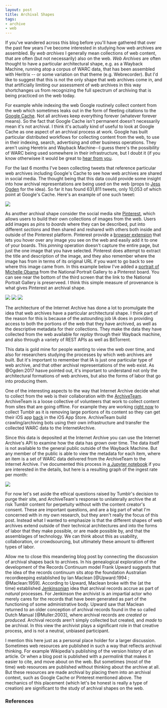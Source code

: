```yaml
---
layout: post
title: Archival Shapes
tags:
- archive
- web
---
```


If you've wandered across this blog before you'll have gathered that over the
past few years I've become interested in studying how web archives are
assembled. By *web archives* I generally mean collections of web content, that
are often (but not necessarily) also on the web. *Web Archives* are often
thought to have a particular architectural shape, e.g. as a Wayback Machine,
running atop a corpus of WARC data, that has been assembled with Heritrix -- or
some variation on that theme (e.g.  Webrecorder). But I'd like to suggest that
this is not the only shape that web archives come in, and that artificially
limiting our assessment of web archives in this way shortchanges us from
recognizing the full spectrum of archiving that is being practiced on the web
today.

For example while indexing the web Google routinely collect content from the web
which sometimes leaks out in the form of fleeting citations to the [Google
Cache](https://support.google.com/websearch/answer/1687222?hl=en). Not all
archives keep everything forever (whatever forever means). So the fact that
Google Cache isn't permanent doesn't necessarily mean it's not archival. I think
it's actually kind of useful to look at Google Cache as one aspect of an
archival process at work. Google has built particular distributed workflows for
collecting content from the web, to use in their indexing, search, advertising
and other business operations. They aren't using Heretrix and Wayback Machine--I
guess there's the possibility of WARC being used somewhere in their
infrastructure, but I doubt it (if you know otherwisee it would be great to
[hear from you](mailto:ehs@pobox.com).

For the last 6 months I've been collecting tweets that reference particular web
archives including Google's Cache to see how web archives are shared in social
media. The thought being that this data could provide some insight into how
archival representations are being used on the web (props to [Jess
Ogden](https://archivingtheweb.me/) for the idea).  So far it has found 631,811
tweets, only 10,053 of which point at Google's Cache. Here's an example of one
such tweet:

<a href="https://twitter.com/1o5CleanEnergy/status/1081938670616231938"><img class="img-responsive" src="/images/twitter-google-cache.png"></a>

As another archival shape consider the social media site
[Pinterest](https://pinterest.com), which allows users to build their own
collections of images from the web.  Users add images as *pins* to *boards*
where they can be described, put into different *sections* and then shared and
reshared with others both inside and outside of the Pinterest platform.
Pinterest provide a [browser
extension](https://about.pinterest.com/en/browser-button) that lets you hover
over any image you see on the web and easily add it to one of your boards.  This
*pinning* operation doesn't capture the entire page, but just the one image that
you have selected. Pinterest does attempt to extract the title and description
of the image, and they also remember where the image has from in terms of its
original URL if you want to go back to see where this image came from. In this
example below I've added a [portrait of Michelle
Obama](https://npg.si.edu/object/npg_NPG.2018.15) from the National Portrait
Gallery to a Pinterest board. You can see near the bottom of the third screen
that the link to the National Portrait Gallery is preserveed. I think this
simple measure of provenance is what gives Pinterest an archival shape.

<img class="img-responsive" src="/images/pinterest1.png">
<img class="img-responsive" src="/images/pinterest2.png">
<img class="img-responsive" src="/images/pinterest3.png">

The architecture of the Internet Archive has done a lot to promulgate the idea
that web archives have a particular architectural shape. I think part of the
reason for this is because of the astounding job IA does in providing access to
both the portions of the web that they have archived, as well as the descriptive
metadata for their collections. They make the data they have collected from the
web available for *replay* through their Wayback machine, and also through a
variety of REST APIs as well as BitTorrent.

This data is gold mine for people wanting to view the web over time, and also
for researchers studying the processes by which web archives are built. But it's
important to remember that IA is just one particular type of web archive, and
that other archival representations of the web exist. As @Ogden:2017 hasve
pointed out, it's important to understand not only the architectural formations
of web archives, but also the forms of labor that go into producing them.

One of the interesting aspects to the way that Internet Archive decide what to
collect from the web is their collaboration with the
[ArchiveTeam](https://archiveteam.org/). ArchiveTeam is a loose collective of
volunteers that work to collect content from sites that are going offline.  For
example they are working [right
now](https://motherboard.vice.com/en_us/article/d3bekm/archivists-say-tumblr-ip-banned-them-for-trying-to-preserve-adult-content)
to collect Tumblr as it is removing large portions of its content so they can
get their iOS app
[back](https://tumblr.zendesk.com/hc/en-us/articles/360012260613-November-16-2018-Issues-with-the-iOS-app)
in the iOS App Store. ArchiveTeam build crawling/archiving bots using their own
infrastructure and transfer the collected WARC data to the InternetArchive.

Since this data is deposited at the Internet Archive you can use the Internet
Archive's API to examine how the data has grown over time. The data itself is
not available to the general public outside of the Wayback Machine. But any
member of the public is able to view the metadata for each item, where an item
is a set of WARC data delivered from the ArchiveTeam to the Internet Archive.
I've documented this process in [a Jupyter notebook](https://github.com/edsu/notebooks/blob/master/ArchiveTeam.ipynb) if
you are interested in the details, but here is a resulting graph of the ingest
rate per month:

<img class="img-responsive" src="/images/archiveteam-ingest.png">

For now let's set aside the ethical questions raised by Tumblr's decision to
purge their site, and ArchiveTeam's response to unilaterally archive the at risk
Tumblr content for perpetuity without with the content creator's consent. These
are important questions, and are a big part of what I'm concerned with in my own
research, but they aren't really the focus of this post. Instead what I wanted
to emphasize is that the different shapes of web archives extend outside of
their technical architectures and into the forms of labor that they make
possible, or are made possible by, and that the assemblages of technology. We
can think about this as usability, collaboration, or crowdsourcing, but
ultimately these amount to different types of labor.

Allow me to close this meandering blog post by connecting the discussion of
archival shapes back to archives. In his genealogical exploration of the
development of the Records Continuum model Frank Upward suggests that the idea
of the records continuum sits atop the foundation Australian recordkeeping
established by Ian Maclean [@Upward:1994 ; @Maclean:1959].  According to Upward,
Maclean broke with the (at the time) established
[Jenkinsonian](https://en.wikipedia.org/wiki/Hilary_Jenkinson) idea that
archival records accrue as part of *natural* processes. For Jenkinson the
archivist is an impartial actor who merely cares for the records that have been
generated as part of the functioning of some administrative body. Upward saw
that Maclean returned to an older conception of archival records found in the so
called Dutch Manual [@Muller:2003], where archival records are *created* or
*produced*.  Archival records aren't simply collected but created, and *made* to
be archival. In this view the archivist plays a significant role in that
creative process, and is not a neutral, unbiased participant.

I mention this here just as a personal place holder for a larger discussion.
Sometimes web resources are published in such a way that reflects archival
thinking. For example Wikipedia's publishing of the version history of an
article. Or when a blog post is published with a *permalink* that makes it
easier to cite, and move about on the web. But sometimes (most of the time) web
resources are published without thinking about the archive at all. But these
resources are made archival by placing them into an archival context, such as
Google Cache or Pinterest mentioned above. The mechanics of this placement
(which let's be honest is really a type of creation) are significant to the
study of archival shapes on the web.

### References
